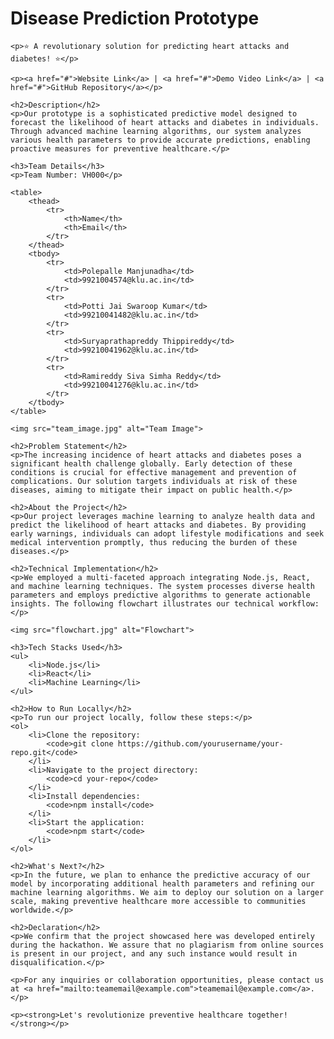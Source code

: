 <!DOCTYPE html>
<html lang="en">
<head>
    <meta charset="UTF-8">
    <meta name="viewport" content="width=device-width, initial-scale=1.0">
    <title>Disease Prediction Prototype</title>
</head>
<body>
    <h1>Disease Prediction Prototype</h1>

    <p>⭐️ A revolutionary solution for predicting heart attacks and diabetes! ⭐️</p>

    <p><a href="#">Website Link</a> | <a href="#">Demo Video Link</a> | <a href="#">GitHub Repository</a></p>

    <h2>Description</h2>
    <p>Our prototype is a sophisticated predictive model designed to forecast the likelihood of heart attacks and diabetes in individuals. Through advanced machine learning algorithms, our system analyzes various health parameters to provide accurate predictions, enabling proactive measures for preventive healthcare.</p>

    <h3>Team Details</h3>
    <p>Team Number: VH000</p>

    <table>
        <thead>
            <tr>
                <th>Name</th>
                <th>Email</th>
            </tr>
        </thead>
        <tbody>
            <tr>
                <td>Polepalle Manjunadha</td>
                <td>9921004574@klu.ac.in</td>
            </tr>
            <tr>
                <td>Potti Jai Swaroop Kumar</td>
                <td>99210041482@klu.ac.in</td>
            </tr>
            <tr>
                <td>Suryaprathapreddy Thippireddy</td>
                <td>99210041962@klu.ac.in</td>
            </tr>
            <tr>
                <td>Ramireddy Siva Simha Reddy</td>
                <td>99210041276@klu.ac.in</td>
            </tr>
        </tbody>
    </table>

    <img src="team_image.jpg" alt="Team Image">

    <h2>Problem Statement</h2>
    <p>The increasing incidence of heart attacks and diabetes poses a significant health challenge globally. Early detection of these conditions is crucial for effective management and prevention of complications. Our solution targets individuals at risk of these diseases, aiming to mitigate their impact on public health.</p>

    <h2>About the Project</h2>
    <p>Our project leverages machine learning to analyze health data and predict the likelihood of heart attacks and diabetes. By providing early warnings, individuals can adopt lifestyle modifications and seek medical intervention promptly, thus reducing the burden of these diseases.</p>

    <h2>Technical Implementation</h2>
    <p>We employed a multi-faceted approach integrating Node.js, React, and machine learning techniques. The system processes diverse health parameters and employs predictive algorithms to generate actionable insights. The following flowchart illustrates our technical workflow:</p>

    <img src="flowchart.jpg" alt="Flowchart">

    <h3>Tech Stacks Used</h3>
    <ul>
        <li>Node.js</li>
        <li>React</li>
        <li>Machine Learning</li>
    </ul>

    <h2>How to Run Locally</h2>
    <p>To run our project locally, follow these steps:</p>
    <ol>
        <li>Clone the repository:
            <code>git clone https://github.com/yourusername/your-repo.git</code>
        </li>
        <li>Navigate to the project directory:
            <code>cd your-repo</code>
        </li>
        <li>Install dependencies:
            <code>npm install</code>
        </li>
        <li>Start the application:
            <code>npm start</code>
        </li>
    </ol>

    <h2>What's Next?</h2>
    <p>In the future, we plan to enhance the predictive accuracy of our model by incorporating additional health parameters and refining our machine learning algorithms. We aim to deploy our solution on a larger scale, making preventive healthcare more accessible to communities worldwide.</p>

    <h2>Declaration</h2>
    <p>We confirm that the project showcased here was developed entirely during the hackathon. We assure that no plagiarism from online sources is present in our project, and any such instance would result in disqualification.</p>

    <p>For any inquiries or collaboration opportunities, please contact us at <a href="mailto:teamemail@example.com">teamemail@example.com</a>.</p>

    <p><strong>Let's revolutionize preventive healthcare together!</strong></p>
</body>
</html>
